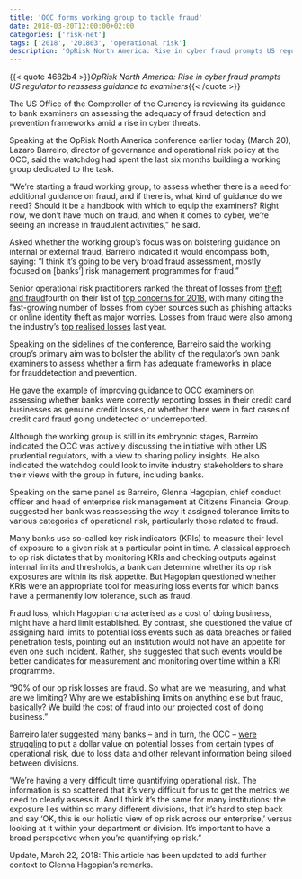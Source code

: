 ```yaml
---
title: 'OCC forms working group to tackle fraud'
date: 2018-03-20T12:00:00+02:00
categories: ['risk-net']
tags: ['2018', '201803', 'operational risk']
description: 'OpRisk North America: Rise in cyber fraud prompts US regulator to reassess guidance to examiners'
---
```


{{< quote 4682b4 >}}_OpRisk North America: Rise in cyber fraud prompts US regulator to reassess guidance to examiners_{{< /quote >}}

The US Office of the Comptroller of the Currency is reviewing its guidance to bank examiners on assessing the adequacy of fraud detection and prevention frameworks amid a rise in cyber threats.

Speaking at the OpRisk North America conference earlier today (March 20), Lazaro Barreiro, director of governance and operational risk policy at the OCC, said the watchdog had spent the last six months building a working group dedicated to the task.

“We’re starting a fraud working group, to assess whether there is a need for additional guidance on fraud, and if there is, what kind of guidance do we need? Should it be a handbook with which to equip the examiners? Right now, we don’t have much on fraud, and when it comes to cyber, we’re seeing an increase in fraudulent activities,” he said.

Asked whether the working group’s focus was on bolstering guidance on internal or external fraud, Barreiro indicated it would encompass both, saying: “I think it’s going to be very broad fraud assessment, mostly focused on [banks’] risk management programmes for fraud.”

Senior operational risk practitioners ranked the threat of losses from [theft and fraud](https://www.risk.net/risk-management/5423356/top-10-op-risks-2018-theft-and-fraud)fourth on their list of [top concerns for 2018](https://www.risk.net/risk-management/5424761/top-10-operational-risks-for-2018), with many citing the fast-growing number of losses from cyber sources such as phishing attacks or online identity theft as major worries. Losses from fraud were also among the industry’s [top realised losses](https://www.risk.net/risk-management/5423356/top-10-op-risks-2018-theft-and-fraud) last year.

Speaking on the sidelines of the conference, Barreiro said the working group’s primary aim was to bolster the ability of the regulator’s own bank examiners to assess whether a firm has adequate frameworks in place for frauddetection and prevention.

He gave the example of improving guidance to OCC examiners on assessing whether banks were correctly reporting losses in their credit card businesses as genuine credit losses, or whether there were in fact cases of credit card fraud going undetected or underreported.

Although the working group is still in its embryonic stages, Barreiro indicated the OCC was actively discussing the initiative with other US prudential regulators, with a view to sharing policy insights. He also indicated the watchdog could look to invite industry stakeholders to share their views with the group in future, including banks.

Speaking on the same panel as Barreiro, Glenna Hagopian, chief conduct officer and head of enterprise risk management at Citizens Financial Group, suggested her bank was reassessing the way it assigned tolerance limits to various categories of operational risk, particularly those related to fraud.

Many banks use so-called key risk indicators (KRIs) to measure their level of exposure to a given risk at a particular point in time. A classical approach to op risk dictates that by monitoring KRIs and checking outputs against internal limits and thresholds, a bank can determine whether its op risk exposures are within its risk appetite. But Hagopian questioned whether KRIs were an appropriate tool for measuring loss events for which banks have a permanently low tolerance, such as fraud.

Fraud loss, which Hagopian characterised as a cost of doing business, might have a hard limit established. By contrast, she questioned the value of assigning hard limits to potential loss events such as data breaches or failed penetration tests, pointing out an institution would not have an appetite for even one such incident. Rather, she suggested that such events would be better candidates for measurement and monitoring over time within a KRI programme.

“90% of our op risk losses are fraud. So what are we measuring, and what are we limiting? Why are we establishing limits on anything else but fraud, basically? We build the cost of fraud into our projected cost of doing business.”

Barreiro later suggested many banks – and in turn, the OCC – [were struggling](https://www.risk.net/risk-management/operational-risk/5303831/bank-cyber-chiefs-at-odds-over-risk-models) to put a dollar value on potential losses from certain types of operational risk, due to loss data and other relevant information being siloed between divisions.

“We’re having a very difficult time quantifying operational risk. The information is so scattered that it’s very difficult for us to get the metrics we need to clearly assess it. And I think it’s the same for many institutions: the exposure lies within so many different divisions, that it’s hard to step back and say ‘OK, this is our holistic view of op risk across our enterprise,’ versus looking at it within your department or division. It’s important to have a broad perspective when you’re quantifying op risk.”

Update, March 22, 2018: This article has been updated to add further context to Glenna Hagopian’s remarks.

